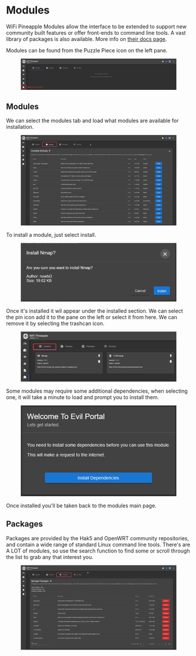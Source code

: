 # Modules

WiFi Pineapple Modules allow the interface to be extended to support new community built features or offer front-ends to command line tools. A vast library of packages is also available. More info on [their docs page](https://docs.hak5.org/wifi-pineapple/ui-overview/modules).

Modules can be found from the Puzzle Piece icon on the left pane.

<figure><img src="../../.gitbook/assets/Pasted image 20250909133607.png" alt=""><figcaption></figcaption></figure>

## Modules

We can select the modules tab and load what modules are available for installation.

<figure><img src="../../.gitbook/assets/Pasted image 20250909133610.png" alt=""><figcaption></figcaption></figure>

To install a module, just select install.

<figure><img src="../../.gitbook/assets/Pasted image 20250909133614.png" alt=""><figcaption></figcaption></figure>

Once it's installed it wil appear under the installed section. We can select the pin icon add it to the pane on the left or select it from here. We can remove it by selecting the trashcan icon.

<figure><img src="../../.gitbook/assets/Pasted image 20250909133617.png" alt=""><figcaption></figcaption></figure>

Some modules may require some additional dependencies, when selecting one, it will take a minute to load and prompt you to install them.

<figure><img src="../../.gitbook/assets/Pasted image 20250909133622.png" alt=""><figcaption></figcaption></figure>

Once installed you'll be taken back to the modules main page.

## Packages

Packages are provided by the Hak5 and OpenWRT community repositories, and contain a wide range of standard Linux command line tools. There's are A LOT of modules, so use the search function to find some or scroll through the list to grab any that interest you.

<figure><img src="../../.gitbook/assets/Pasted image 20250909133626.png" alt=""><figcaption></figcaption></figure>
